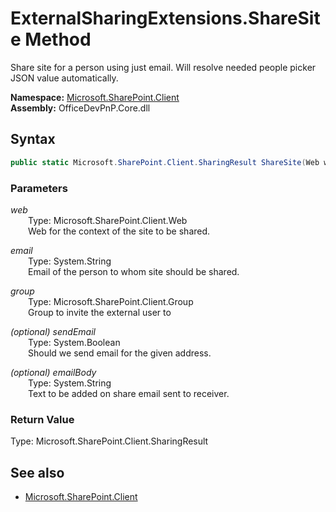 # ExternalSharingExtensions.ShareSite Method  
Share site for a person using just email. Will resolve needed people picker JSON value automatically.  

**Namespace:** [Microsoft.SharePoint.Client](Microsoft.SharePoint.Client.md)  
**Assembly:** OfficeDevPnP.Core.dll  
## Syntax
```C#
public static Microsoft.SharePoint.Client.SharingResult ShareSite(Web web, String email, Group group, Boolean sendEmail, String emailBody)
```
### Parameters
*web*  
&emsp;&emsp;Type: Microsoft.SharePoint.Client.Web  
&emsp;&emsp;Web for the context of the site to be shared.  
  
*email*  
&emsp;&emsp;Type: System.String  
&emsp;&emsp;Email of the person to whom site should be shared.  
  
*group*  
&emsp;&emsp;Type: Microsoft.SharePoint.Client.Group  
&emsp;&emsp;Group to invite the external user to  
  
*(optional) sendEmail*  
&emsp;&emsp;Type: System.Boolean  
&emsp;&emsp;Should we send email for the given address.  
  
*(optional) emailBody*  
&emsp;&emsp;Type: System.String  
&emsp;&emsp;Text to be added on share email sent to receiver.  
  
### Return Value
Type: Microsoft.SharePoint.Client.SharingResult  

## See also
- [Microsoft.SharePoint.Client](Microsoft.SharePoint.Client.md)

